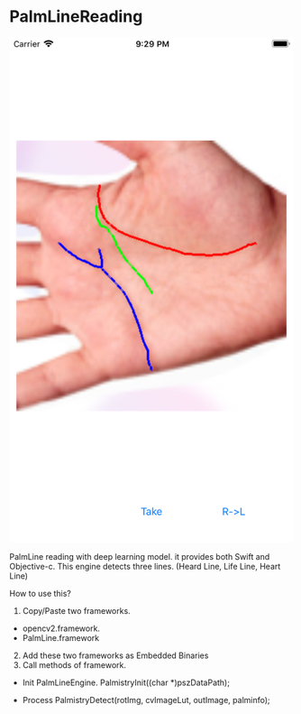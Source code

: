 # PalmLineReading
<img src="/test.png" alt="Test Result"/>

PalmLine reading with deep learning model.
it provides both Swift and Objective-c.
This engine detects three lines. (Heard Line, Life Line, Heart Line)

How to use this?
1. Copy/Paste two frameworks.
- opencv2.framework.
- PalmLine.framework

2. Add these two frameworks as Embedded Binaries
3. Call methods of framework.
- Init PalmLineEngine.
PalmistryInit((char *)pszDataPath);

- Process
PalmistryDetect(rotImg, cvImageLut, outImage, palminfo);

